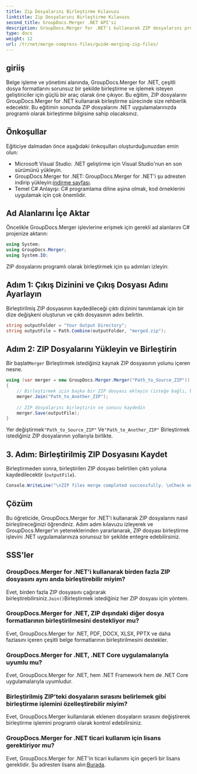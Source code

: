 ```yaml
---
title: Zip Dosyalarını Birleştirme Kılavuzu
linktitle: Zip Dosyalarını Birleştirme Kılavuzu
second_title: GroupDocs.Merger .NET API'si
description: GroupDocs.Merger for .NET'i kullanarak ZIP dosyalarını programlı olarak nasıl birleştireceğinizi öğrenin. Bu eğitim, geliştiriciler için ayrıntılı bir kılavuz sağlar.
type: docs
weight: 12
url: /tr/net/merge-compress-files/guide-merging-zip-files/
---
```

## giriiş
Belge işleme ve yönetimi alanında, GroupDocs.Merger for .NET, çeşitli dosya formatlarını sorunsuz bir şekilde birleştirme ve işlemek isteyen geliştiriciler için güçlü bir araç olarak öne çıkıyor. Bu eğitim, ZIP dosyalarını GroupDocs.Merger for .NET kullanarak birleştirme sürecinde size rehberlik edecektir. Bu eğitimin sonunda ZIP dosyalarını .NET uygulamalarınızda programlı olarak birleştirme bilgisine sahip olacaksınız.
## Önkoşullar
Eğiticiye dalmadan önce aşağıdaki önkoşulları oluşturduğunuzdan emin olun:
- Microsoft Visual Studio: .NET geliştirme için Visual Studio'nun en son sürümünü yükleyin.
-  GroupDocs.Merger for .NET: GroupDocs.Merger for .NET'i şu adresten indirip yükleyin:[indirme sayfası](https://releases.groupdocs.com/merger/net/).
- Temel C# Anlayışı: C# programlama diline aşina olmak, kod örneklerini uygulamak için çok önemlidir.

## Ad Alanlarını İçe Aktar
Öncelikle GroupDocs.Merger işlevlerine erişmek için gerekli ad alanlarını C# projenize aktarın:
```csharp
using System; 
using GroupDocs.Merger;
using System.IO;
```

ZIP dosyalarını programlı olarak birleştirmek için şu adımları izleyin:
## Adım 1: Çıkış Dizinini ve Çıkış Dosyası Adını Ayarlayın
Birleştirilmiş ZIP dosyasının kaydedileceği çıktı dizinini tanımlamak için bir dize değişkeni oluşturun ve çıktı dosyasının adını belirtin.
```csharp
string outputFolder = "Your Output Directory";
string outputFile = Path.Combine(outputFolder, "merged.zip");
```
## Adım 2: ZIP Dosyalarını Yükleyin ve Birleştirin
 Bir başlat`Merger` Birleştirmek istediğiniz kaynak ZIP dosyasının yolunu içeren nesne.
```csharp
using (var merger = new GroupDocs.Merger.Merger("Path_to_Source_ZIP"))
{
    // Birleştirmek için başka bir ZIP dosyası ekleyin (isteğe bağlı, birden fazla ekleyebilirsiniz)
    merger.Join("Path_to_Another_ZIP");
    
    // ZIP dosyalarını birleştirin ve sonucu kaydedin
    merger.Save(outputFile);
}
```
 Yer değiştirmek`"Path_to_Source_ZIP"` Ve`"Path_to_Another_ZIP"` Birleştirmek istediğiniz ZIP dosyalarının yollarıyla birlikte.
## 3. Adım: Birleştirilmiş ZIP Dosyasını Kaydet
Birleştirmeden sonra, birleştirilen ZIP dosyası belirtilen çıktı yoluna kaydedilecektir (`outputFile`).
```csharp
Console.WriteLine("\nZIP files merge completed successfully. \nCheck output in {0}", outputFolder);
```

## Çözüm
Bu öğreticide, GroupDocs.Merger for .NET'i kullanarak ZIP dosyalarını nasıl birleştireceğinizi öğrendiniz. Adım adım kılavuzu izleyerek ve GroupDocs.Merger'ın yeteneklerinden yararlanarak, ZIP dosyası birleştirme işlevini .NET uygulamalarınıza sorunsuz bir şekilde entegre edebilirsiniz.

## SSS'ler
### GroupDocs.Merger for .NET'i kullanarak birden fazla ZIP dosyasını aynı anda birleştirebilir miyim?
 Evet, birden fazla ZIP dosyasını çağırarak birleştirebilirsiniz.`Join()`Birleştirmek istediğiniz her ZIP dosyası için yöntem.
### GroupDocs.Merger for .NET, ZIP dışındaki diğer dosya formatlarının birleştirilmesini destekliyor mu?
Evet, GroupDocs.Merger for .NET, PDF, DOCX, XLSX, PPTX ve daha fazlasını içeren çeşitli belge formatlarının birleştirilmesini destekler.
### GroupDocs.Merger for .NET, .NET Core uygulamalarıyla uyumlu mu?
Evet, GroupDocs.Merger for .NET, hem .NET Framework hem de .NET Core uygulamalarıyla uyumludur.
### Birleştirilmiş ZIP'teki dosyaların sırasını belirlemek gibi birleştirme işlemini özelleştirebilir miyim?
Evet, GroupDocs.Merger kullanılarak eklenen dosyaların sırasını değiştirerek birleştirme işlemini programlı olarak kontrol edebilirsiniz.
### GroupDocs.Merger for .NET ticari kullanım için lisans gerektiriyor mu?
 Evet, GroupDocs.Merger for .NET'in ticari kullanımı için geçerli bir lisans gereklidir. Şu adresten lisans alın:[Burada](https://purchase.groupdocs.com/buy).